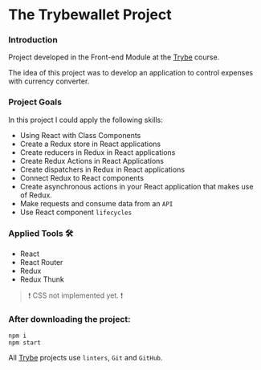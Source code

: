 # The Trybewallet Project

### Introduction

Project developed in the Front-end Module at the [Trybe](https://www.betrybe.com/) course.

The idea of this project was to develop an application to control expenses with currency converter.

### Project Goals
In this project I could apply the following skills:<br>
* Using React with Class Components
* Create a Redux store in React applications
* Create reducers in Redux in React applications
* Create Redux Actions in React Applications
* Create dispatchers in Redux in React applications
* Connect Redux to React components
* Create asynchronous actions in your React application that makes use of Redux.
* Make requests and consume data from an `API`
* Use React component `lifecycles`


### Applied Tools 🛠️
* React
* React Router
* Redux
* Redux Thunk


> :heavy_exclamation_mark: CSS not implemented yet. :heavy_exclamation_mark:


### After downloading the project:

```
npm i
npm start
```

All [Trybe](https://www.betrybe.com/) projects use `linters`, `Git` and `GitHub`.
